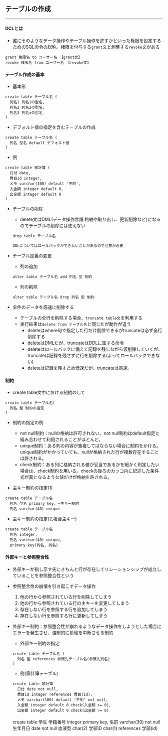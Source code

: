 ## テーブルの作成
----

#### DCLとは
- 誰にそのようなデータ操作やテーブル操作を許すかといった権限を設定するためのSQL命令の総称。権限を付与する`grant`文と剥奪する`revoke`文がある
```
grant 権限名 to ユーザー名 【grant文】
revoke 権限名 from ユーザー名 【revoke文】
```

#### テーブル作成の基本
- 基本形
```
create table テーブル名 (
  列名1 列名1の型名,
  列名2 列名2の型名,
  列名3 列名xの型名
)
```

- デフォルト値の指定を含むテーブルの作成
```
create table テーブル名 (
  列名 型名 default デフォルト値
)
```
  - 例
  ```
  create table 家計簿 (
    日付 date,
    費目id integer,
    メモ varchar(100) default '不明',
    入金額 integer default 0,
    出金額 integer default 0
  )
  ```

- テーブルの削除
  - delete文はDML(データ操作言語:格納や取り出し、更新削除など)になるのでテーブルの削除には使えない
  ```
  drop table テーブル名
  ```
  `DDLについてはロールバックができないことがあるので注意が必要`

- テーブル定義の変更
  - 列の追加
  ```
  alter table テーブル名 add 列名 型 制約
  ```
  - 列の削除
  ```
  alter table テーブル名 drop 列名 型 制約
  ```

- 全件のデータを高速に削除する
  - テーブルの全行を削除する場合、`truncate table文`を利用する
  - 実行結果は`delete from テーブル名`と同じだが動作が違う
    - deleteはwhere句で指定した行だけ削除できるがtruncateは必ず全行削除する
    - deleteはDMLだが、truncateはDDLに属する命令
    - deleteはロールバックに備えて記録を残しながら仮削除していくが、truncateは記録を残さずに行を削除する(よってロールバックできない)
    - deleteは記録を残すため低速だが、truncateは高速。

#### 制約
- create table文中における制約のして
```
create table テーブル名(
  列名 型 制約の指定
)
```
- 制約の指定の例
  - not null制約：nullの格納は許可されない。not null制約はdefault指定と組み合わせて利用されることがほとんど。
  - unique制約：ある列の内容が重複してはならない場合に制約をかける。unique制約がかかっていても、nullが格納された行が複数存在することは許される。
  - check制約：ある列に格納される値が妥当であるかを細かく判定したい場合は、check制約を用いる。checkの後ろのカッコ内に記述した条件式が真となるような値だけが格納を許される。

- 主キー制約の指定(1)
```
create table テーブル名
  列名 型名 primary key, ←主キー制約
  列名 varchar(40) unique
```

- 主キー制約の指定(2,複合主キー)
```
create table テーブル名
  列名 integer,
  列名 varchar(40) unique,
  primary key(列名, 列名)
```

#### 外部キーと参照整合性
- 外部キーが指し示す先にきちんと行が存在してリレーションシップが成立していることを参照整合性という
- 参照整合性の崩壊を引き起こすデータ操作
  1. 他の行から参照されている行を削除してしまう
  2. 他の行から参照されている行の主キーを変更してしまう
  3. 存在しない行を参照する行を追加してしまう
  4. 存在しない行を参照する行に更新してしまう


- 外部キー制約：参照整合性が崩れるようなデータ操作をしようとした場合にエラーを発生させ、強制的に処理を中断させる制約
  - 外部キー制約の指定
  ```
  create table テーブル名 (
    列名 型 references 参照先テーブル名(参照先列名)
  )
  ```
  -  例(家計簿テーブル)
  ```
  create table 家計簿
    日付 date not null,
    費目id integer references 費目(id),
    メモ varchar(100) default '不明' not null,
    入金額 integer default 0 check(入金額 >= 0),
    出金額 integer default 0 check(出金額 >= 0)
  ```


  #### 
  create table 学生
    学籍番号 integer primary key,
    名前 varchar(30) not null
    生年月日 date not null
    血液型 char(2) 
    学部ID char(1) references 学部(id)